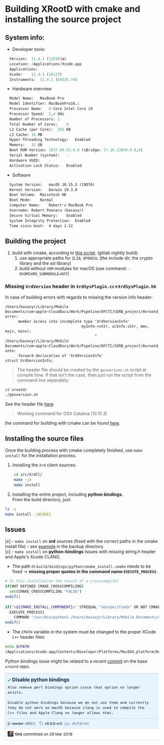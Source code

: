 # Building XRootD with cmake and installing the source project

## System info:

* Developer tools:

```python
  Version:	11.4.1 (11E503a)
  Location:	/Applications/Xcode.app
  Applications:
  Xcode:	11.4.1 (16137)
  Instruments:	11.4.1 (64535.74)

```

* Hardware overview
  
```python
  Model Name:	MacBook Pro
  Model Identifier:	MacBookPro16,1
  Processor Name:	8-Core Intel Core i9
  Processor Speed:	2,4 GHz
  Number of Processors:	1
  Total Number of Cores:	8
  L2 Cache (per Core):	256 KB
  L3 Cache:	16 MB
  Hyper-Threading Technology:	Enabled
  Memory:	32 GB
  Boot ROM Version:	1037.80.53.0.0 (iBridge: 17.16.13050.0.0,0)
  Serial Number (system):	-
  Hardware UUID:	-
  Activation Lock Status:	Enabled
```

* Software

```txt
  System Version:	macOS 10.15.3 (19D76)
  Kernel Version:	Darwin 19.3.0
  Boot Volume:	Macintosh HD
  Boot Mode:	Normal
  Computer Name:	Robert's MacBook Pro
  Username:	Robert Poenaru (basavyr)
  Secure Virtual Memory:	Enabled
  System Integrity Protection:	Enabled
  Time since boot:	4 days 1:12
```

## Building the project

1. build with cmake, according to [this script](https://github.com/xrootd/xrootd/blob/b04fa906e5c1dd0278881c985b283330cc572a93/.gitlab-ci.yml#L265). (gitlab nightly build).
   1. use appropriate paths for `ZLIB`, `OPENSSL` (the include dir, the crypto library and the ssl library)
   2. build without `VOM` modules for macOS (use command: `-DVOMSXRD_SUBMODULE=OFF`)

### Missing `XrdVersion` header in `XrdSysPlugin.cc`+`XrdSysPlugin.hh`

In case of building errors with regards to missing the version info header:

```text
/Users/basavyr/Library/Mobile Documents/com~apple~CloudDocs/Work/Pipeline/DFCTI/CERN_project/0xrootd_project/xrootd/src/XrdSys/XrdSysPlugin.cc:91:42: error:
      member access into incomplete type 'XrdVersionInfo'
                                   myInfo->vStr, urInfo.vStr, mmv, majv, minv);
                                         ^
/Users/basavyr/Library/Mobile Documents/com~apple~CloudDocs/Work/Pipeline/DFCTI/CERN_project/0xrootd_project/xrootd/src/./XrdSys/XrdSysPlugin.hh:35:8: note:
      forward declaration of 'XrdVersionInfo'
struct XrdVersionInfo;
```

> The header file should be created by the `genversion.sh` script at compile time. If that isn't the case, then just run the script from the command line separately:

```bash
cd xrootd/
./genversion.sh
```

See the header file [here](../src/XrdVersion.hh)

> Working command for OSX Catalina (10.15.3) 

the command for building with cmake can be found [here](build_command_Catalina).

## Installing the source files

Once the building process with cmake completely finished, use `make install` for the installation process.

1. Installing the `Xrd` client sources:

```bash
    cd src/XrdCl/
    make -j4
    make install
```

2. Installing the entire project, including **python bindings**.  
From the build directory, just:

```bash
ls -a
make install -jNCORES 
```

## Issues

[x] - `make install` on **xrd** sources (fixed with the correct paths in the cmake install file) - see [example](./xrd-ver-backups/cmake_install.cmake) in the backup directory  
[x] - `make install` on **python-bindings** Issues with missing string.h header and Apple's Xcode CLANG.

   * The path in `build/bindings/python/cmake_install.cmake` needs to be fixed -> **missing proper quotes in the command name `EXECUTE_PROCESS`**.

```bash
# Is this installation the result of a crosscompile?
if(NOT DEFINED CMAKE_CROSSCOMPILING)
  set(CMAKE_CROSSCOMPILING "FALSE")
endif()

if("x${CMAKE_INSTALL_COMPONENT}x" STREQUAL "xUnspecifiedx" OR NOT CMAKE_INSTALL_COMPONENT)
  EXECUTE_PROCESS(
    COMMAND "/usr/bin/python2 /Users/basavyr/Library/Mobile Documents/com~apple~CloudDocs/Work/Pipeline/DFCTI/CERN_project/0xrootd_project/build/bindings/python/setup.py install --prefix $ENV{DESTDIR}//Users/basavyr/Library/Mobile Documents/com~apple~CloudDocs/Work/Pipeline/DFCTI/CERN_project/0xrootd_project/tarball/xrootd  --record PYTHON_INSTALLED") #correct path introduced by marking it with quotes
endif()
```

   * The `CPATH` variable in the system must be changed to the proper XCode `C++` header files:

 ```bash
 echo $CPATH
/Applications/Xcode.app/Contents/Developer/Platforms/MacOSX.platform/Developer/SDKs/MacOSX10.15.sdk/usr/include/
```

Python bindings issue might be related to a recent [commit](https://github.com/xrootd/xrootd/commit/842effcd6428c3ed57f97c50fc62f470d5ade85b) on the base `xrootd`   repo.

![](2020-05-13-20-31-40.png)